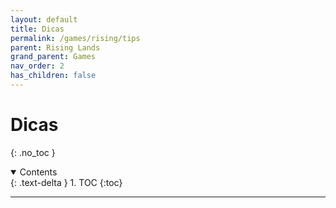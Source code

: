 ```yaml
---
layout: default
title: Dicas
permalink: /games/rising/tips
parent: Rising Lands
grand_parent: Games
nav_order: 2
has_children: false
---
```


# Dicas
{: .no_toc }

<details open markdown="block">
  <summary>
    Contents
  </summary>
  {: .text-delta }
1. TOC
{:toc}
</details>

--------------------------------------------------------------------------------
